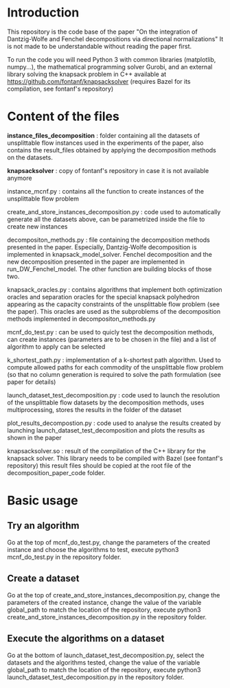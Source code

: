 # Introduction

This repository is the code base of the paper "On the integration of Dantzig-Wolfe and Fenchel decompositions via directional normalizations"
It is not made to be understandable without reading the paper first.

To run the code you will need Python 3 with common libraries (matplotlib, numpy...), the mathematical programming solver Gurobi, and an external library solving the knapsack problem in C++ available at https://github.com/fontanf/knapsacksolver (requires Bazel for its compilation, see fontanf's repository)



# Content of the files

**instance_files_decomposition** : folder containing all the datasets of unsplittable flow instances used in the experiments of the paper, also contains the result_files obtained by applying the decomposition methods on the datasets.

**knapsacksolver** : copy of fontanf's repository in case it is not available anymore

instance_mcnf.py : contains all the function to create instances of the unsplittable flow problem

create_and_store_instances_decomposition.py : code used to automatically generate all the datasets above, can be parametrized inside the file to create new instances

decompositon_methods.py : file containing the decomposition methods presented in the paper. Especially, Dantzig-Wolfe decomposition is implemented in knapsack_model_solver. Fenchel decomposition and the new decomposition presented in the paper are implemented in run_DW_Fenchel_model. The other function are building blocks of those two.

knapsack_oracles.py : contains algorithms that implement both optimization oracles and separation oracles for the special knapsack polyhedron appearing as the capacity constraints of the unsplittable flow problem (see the paper). This oracles are used as the subproblems of the decomposition methods implemented in decompositon_methods.py

mcnf_do_test.py : can be used to quicly test the decomposition methods, can create instances (parameters are to be chosen in the file) and a list of algorithm to apply can be selected

k_shortest_path.py : implementation of a k-shortest path algorithm. Used to compute allowed paths for each commodity of the unsplittable flow problem (so that no column generation is required to solve the path formulation (see paper for details)

launch_dataset_test_decomposition.py : code used to launch the resolution of the unsplittable flow datasets by the decomposition methods, uses multiprocessing, stores the results in the folder of the dataset

plot_results_decompostion.py : code used to analyse the results created by launching launch_dataset_test_decomposition and plots the results as shown in the paper

knapsacksolver.so : result of the compilation of the C++ library for the knapsack solver. This library needs to be compiled with Bazel (see fontanf's repository) this result files should be copied at the root file of the decomposition_paper_code folder.

# Basic usage

## Try an algorithm

Go at the top of mcnf_do_test.py, change the parameters of the created instance and choose the algorithms to test, execute python3 mcnf_do_test.py in the repository folder.

## Create a dataset

Go at the top of create_and_store_instances_decomposition.py, change the parameters of the created instance, change the value of the variable global_path to match the location of the repository, execute python3 create_and_store_instances_decomposition.py in the repository folder.

## Execute the algorithms on a dataset

Go at the bottom of launch_dataset_test_decomposition.py, select the datasets and the algorithms tested, change the value of the variable global_path to match the location of the repository, execute python3 launch_dataset_test_decomposition.py in the repository folder.
